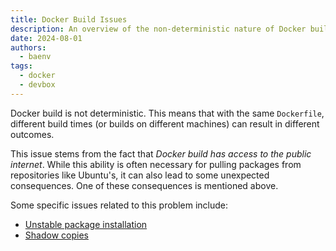 ```yaml
---
title: Docker Build Issues
description: An overview of the non-deterministic nature of Docker builds and related issues
date: 2024-08-01
authors:
  - baenv
tags:
  - docker
  - devbox
---
```


Docker build is not deterministic. This means that with the same `Dockerfile`, different build times (or builds on different machines) can result in different outcomes.

This issue stems from the fact that _Docker build has access to the public internet_. While this ability is often necessary for pulling packages from repositories like Ubuntu's, it can also lead to some unexpected consequences. One of these consequences is mentioned above.

Some specific issues related to this problem include:

- [Unstable package installation](Unstable%20package%20installation.md)
- [Shadow copies](Shadow%20copies.md)


